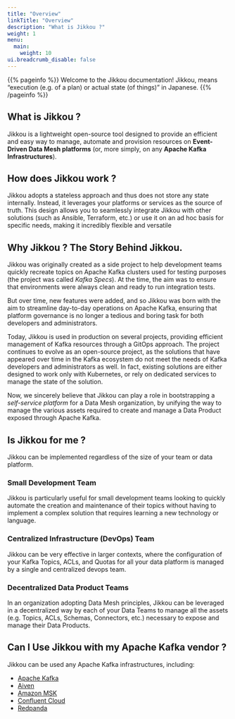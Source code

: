 ```yaml
---
title: "Overview"
linkTitle: "Overview"
description: "What is Jikkou ?"
weight: 1
menu:
  main:
    weight: 10
ui.breadcrumb_disable: false
---
```


{{% pageinfo %}}
Welcome to the Jikkou documentation! Jikkou, means “execution (e.g. of a plan) or actual state (of things)” in Japanese.
{{% /pageinfo %}}

## What is Jikkou ?

Jikkou is a lightweight open-source tool designed to provide an efficient and easy way to manage, automate and provision
resources on **Event-Driven Data Mesh platforms** (or, more simply, on any **Apache Kafka Infrastructures**).

## How does Jikkou work ?

Jikkou adopts a stateless approach and thus does not store any state internally. Instead, it leverages your platforms 
or services as the source of truth. This design allows you to seamlessly integrate Jikkou with other solutions 
(such as Ansible, Terraform, etc.) or use it on an ad hoc basis for specific needs, making it incredibly flexible and versatile

## Why Jikkou ? The Story Behind Jikkou.

Jikkou was originally created as a side project to help development teams quickly recreate topics on Apache Kafka
clusters used for testing purposes (the project was called _Kafka Specs_). At the time, the aim was to ensure
that environments were always clean and ready to run integration tests.

But over time, new features were added, and so Jikkou was born with the aim to streamline day-to-day operations
on Apache Kafka, ensuring that platform governance is no longer a tedious and boring task for both developers and
administrators.

Today, Jikkou is used in production on several projects, providing efficient management of Kafka resources through
a GitOps approach. The project continues to evolve as an open-source project, as the solutions that have
appeared over time in the Kafka ecosystem do not meet the needs of Kafka developers and administrators as well.
In fact, existing solutions are either designed to work only with Kubernetes, or rely on dedicated services to manage
the state of the solution.

Now, we sincerely believe that Jikkou can play a role in bootstrapping a _self-service platform_ for a Data Mesh 
organization, by unifying the way to manage the various assets required to create and manage a Data Product 
exposed through Apache Kafka.

## Is Jikkou for me ?

Jikkou can be implemented regardless of the size of your team or data platform.

### Small Development Team

Jikkou is particularly useful for small development teams looking to quickly automate the creation and
maintenance of their topics without having to implement a complex solution that requires learning a new technology
or language.

### Centralized Infrastructure (DevOps) Team

Jikkou can be very effective in larger contexts, where the configuration of your Kafka Topics, ACLs, and Quotas
for all your data platform is managed by a single and centralized devops team.

### Decentralized Data Product Teams

In an organization adopting Data Mesh principles, Jikkou can be leveraged in a decentralized way by each of your
Data Teams to manage all the assets (e.g. Topics, ACLs, Schemas, Connectors, etc.) necessary to expose and manage
their Data Products.

## Can I Use Jikkou with my Apache Kafka vendor ?

Jikkou can be used any Apache Kafka infrastructures, including:

* [Apache Kafka](https://kafka.apache.org/)
* [Aiven](https://aiven.io/kafka)
* [Amazon MSK](https://aws.amazon.com/fr/msk/)
* [Confluent Cloud](https://www.confluent.io/confluent-cloud/)
* [Redpanda](https://redpanda.com/)
